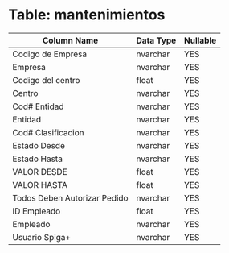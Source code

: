 # Table: mantenimientos

| Column Name | Data Type | Nullable |
|-------------|-----------|----------|
| Codigo de Empresa | nvarchar | YES |
| Empresa | nvarchar | YES |
| Codigo del centro | float | YES |
| Centro | nvarchar | YES |
| Cod# Entidad | nvarchar | YES |
| Entidad | nvarchar | YES |
| Cod# Clasificacion | nvarchar | YES |
| Estado Desde | nvarchar | YES |
| Estado Hasta | nvarchar | YES |
| VALOR DESDE | float | YES |
| VALOR HASTA | float | YES |
| Todos Deben Autorizar Pedido | nvarchar | YES |
| ID Empleado | float | YES |
| Empleado | nvarchar | YES |
| Usuario Spiga+ | nvarchar | YES |
